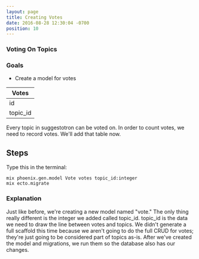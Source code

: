 ```yaml
---
layout: page
title: Creating Votes
date: 2016-08-28 12:30:04 -0700
position: 10
---
```

### Voting On Topics

### Goals
* Create a model for votes

<table class="model-diagram">
<thead><tr><th>Votes</th></tr></thead>
<tbody>
<tr><td>id</td></tr>
<tr><td>topic_id</td></tr>
</tbody>
</table>

Every topic in suggestotron can be voted on. In order to count votes, we need to record votes. We'll add that table now.

## Steps
Type this in the terminal:
```
mix phoenix.gen.model Vote votes topic_id:integer
mix ecto.migrate
```

### Explanation

Just like before, we're creating a new model named "vote."
The only thing really different is the integer we added called topic_id.
topic_id is the data we need to draw the line between votes and topics.
We didn't generate a full scaffold this time because we aren't going to do the full CRUD for votes; they're just going to be considered part of topics as-is. After we've created the model and migrations, we run them so the database also has our changes.
